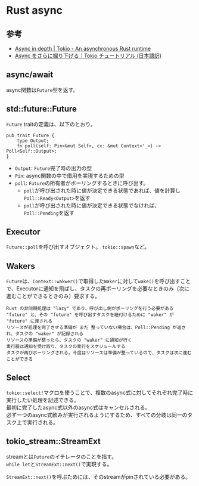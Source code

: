 # Rust async

## 参考

- [Async in depth | Tokio - An asynchronous Rust runtime](https://tokio.rs/tokio/tutorial/async)
- [Async をさらに掘り下げる｜Tokio チュートリアル (日本語訳)](https://zenn.dev/magurotuna/books/tokio-tutorial-ja/viewer/async_in_depth)


## async/await

async関数は`Future`型を返す。


## std::future::Future

`Future` traitの定義は、以下のとおり。

```
pub trait Future {
    type Output;
    fn poll(self: Pin<&mut Self>, cx: &mut Context<'_>) -> Poll<Self::Output>;
}
```

- `Output`: `Future`完了時の出力の型
- `Pin`: async関数の中で借用を実現するための型
- `poll`: `Future`の所有者がポーリングするときに呼び出す。
  - `poll`が呼び出された時に値が決定できる状態であれば、値を計算し`Poll::Ready<Output>`を返す
  - `poll`が呼び出された時に値が決定できる状態でなければ、`Poll::Pending`を返す

## Executor

`Future::poll`を呼び出すオブジェクト。
`tokio::spawn`など。

## Wakers

`Future`は、`Context::wakwer()`で取得した`Waker`に対して`wake()`を呼び出すことで、Executorに通知を飛ばし、タスクの再ポーリングを必要なときのみ（次に進むことができるときのみ）要求する。


```
Rust の非同期処理は "lazy" であり、呼び出し側がポーリングを行う必要がある
"future" と、その "future" を呼び出すタスクを紐付けるために "waker" が "future" に渡される
リソースが処理を完了させる準備が まだ 整っていない場合は、Poll::Pending が返され、タスクの "waker" が記録される
リソースの準備が整ったら、タスクの "waker" に通知が行く
実行器は通知を受け取り、タスクの実行をスケジュールする
タスクが再びポーリングされる。今度はリソースは準備が整っているので、タスクは次に進むことができる
```

## Select

`tokio::select!`マクロを使うことで、複数のasync式に対してそれぞれ完了時に実行したい処理を記述できる。  
最初に完了したasync式以外のasync式はキャンセルされる。  
必ず一つのasync式飲みが実行されるようにするため、すべての分岐は同一のタスク上で実行される。

## tokio_stream::StreamExt

streamとは`Future`のイテレータのことを指す。  
`while let`と`StreamExt::next()`で実現する。

`StreamExt::next()`を呼ぶためには、そのstreamがpinされている必要がある。  
